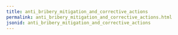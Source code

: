 ```yaml
---
title: anti_bribery_mitigation_and_corrective_actions
permalink: anti_bribery_mitigation_and_corrective_actions.html
jsonid: anti_bribery_mitigation_and_corrective_actions
---
```

